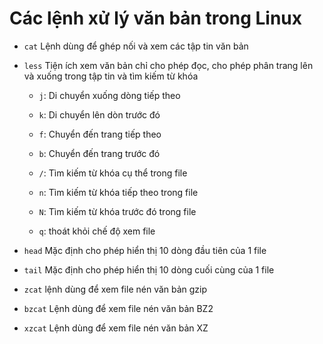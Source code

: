 # Các lệnh xử lý văn bản trong Linux

- `cat` Lệnh dùng để ghép nối và xem các tập tin văn bản

- `less` Tiện ích xem văn bản chỉ cho phép đọc, cho phép phân trang lên và xuống
 trong tập tin và tìm kiếm từ khóa

	+ `j`: Di chuyển xuống dòng tiếp theo

	+ `k`: Di chuyển lên dòn trước đó

	+ `f`: Chuyển đến trang tiếp theo

	+ `b`: Chuyển đến trang trước đó

	+ `/`: Tìm kiếm từ khóa cụ thể trong file

	+ `n`: Tìm kiếm từ khóa tiếp theo trong file

	+ `N`: Tìm kiếm từ khóa trước đó trong file
	
	+ `q`: thoát khỏi chế độ xem file

- `head` Mặc định cho phép hiển thị 10 dòng đầu tiên của 1 file

- `tail` Mặc định cho phép hiển thị 10 dòng cuối cùng của 1 file

- `zcat` lệnh dùng để xem file nén văn bản gzip

- `bzcat` Lệnh dùng để xem file nén văn bản BZ2

- `xzcat` Lệnh dùng để xem file nén văn bản XZ